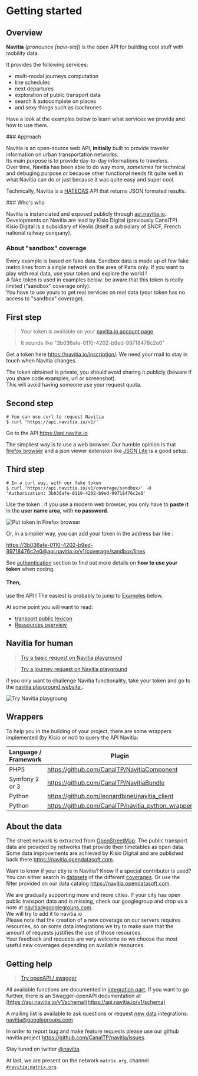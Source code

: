 Getting started
=====================

Overview
--------

**Navitia** (_pronounce [navi-sia]_) is the open API for building cool stuff with mobility data.

It provides the following services:

* multi-modal journeys computation
* line schedules
* next departures
* exploration of public transport data
* search & autocomplete on places
* and sexy things such as isochrones

Have a look at the examples below to learn what services we provide and how to use them.


### Approach

Navitia is an open-source web API, **initially** built to provide traveler information on urban transportation networks.<br>Its main purpose is to provide day-to-day informations to travelers.<br>Over time, Navitia has been able to do way more, _sometimes_ for technical and debuging purpose _or_ because other functional needs fit quite well in what Navitia can do _or_ just because it was quite easy and super cool.

Technically, Navitia is a [HATEOAS](https://en.wikipedia.org/wiki/HATEOAS) API that returns JSON formated results.


### Who's who

Navitia is instanciated and exposed publicly through [api.navitia.io](https://api.navitia.io).<br>Developments on Navitia are lead by Kisio Digital (previously CanalTP).<br>Kisio Digital is a subsidiary of Keolis (itself a subsidiary of SNCF, French national railway company).


### About "sandbox" coverage
<aside class="notice">
Every example is based on fake data. Sandbox data is made up of few fake metro lines from a single network on the area of Paris only. If you want to play with real data, use your token and explore the world !
</aside>

<aside class="notice">
A fake token is used in examples below: be aware that this token is really limited ("sandbox" coverage only).</br>
You have to use yours to get real services on real data (your token has no access to "sandbox" coverage).
</aside>

First step
---------------
> Your token is available on your [navitia.io account page](https://espace-client.navitia.io/).

> It sounds like "3b036afe-0110-4202-b9ed-99718476c2e0"

Get a token here <https://navitia.io/inscription/>. We need your mail to stay in touch when Navitia changes.

<aside class="notice">
The token obtained is private, you should avoid sharing it publicly (beware if you share code examples, url or screenshot).</br>
This will avoid having someone use your request quota.
</aside>

Second step
---------------
``` shell
# You can use curl to request Navitia
$ curl 'https://api.navitia.io/v1/'
```

Go to the API  <https://api.navitia.io>

The simpliest way is to use a web browser.
Our humble opinion is that [firefox browser](https://www.getfirefox.com) and a json viewer extension like [JSON Lite](https://addons.mozilla.org/fr/firefox/addon/json-lite/) is a good setup.

Third step
---------------
``` shell
# In a curl way, with our fake token
$ curl 'https://api.navitia.io/v1/coverage/sandbox/' -H 'Authorization: 3b036afe-0110-4202-b9ed-99718476c2e0'
```



Use the token : if you use a modern web browser, you only have to **paste it** in the **user name area**,
with **no password**.

![Put token in Firefox browser](/images/firefox_token.png)

Or, in a simplier way, you can add your token in the address bar like :

<aside class="success">
<a href="https://3b036afe-0110-4202-b9ed-99718476c2e0@api.navitia.io/v1/coverage/sandbox/lines">https://3b036afe-0110-4202-b9ed-99718476c2e0@api.navitia.io/v1/coverage/sandbox/lines</a>
</aside>

See [authentication](#authentication) section to find out more details on **how to use your token** when coding.

#### Then,
use the API ! The easiest is probably to jump to [Examples](#some_examples) below.

At some point you will want to read:

- [transport public lexicon](#lexicon)
- [Ressources overview](#ressources)

Navitia for human
------------------
>[Try a basic request on Navitia playground](https://canaltp.github.io/navitia-playground/play.html?request=https%3A%2F%2Fapi.navitia.io%2Fv1%2Fcoverage%2Fsandbox&token=3b036afe-0110-4202-b9ed-99718476c2e0)

>[Try a journey request on Navitia playground](https://canaltp.github.io/navitia-playground/play.html?request=https%3A%2F%2Fapi.navitia.io%2Fv1%2Fcoverage%2Fsandbox%2Fjourneys%3Ffrom%3D2.3749036%253B48.8467927%26to%3D2.2922926%253B48.8583736%26&token=3b036afe-0110-4202-b9ed-99718476c2e0)


<aside class="success">
if you only want to challenge Navitia functionality, take your token and go to the <a href="https://canaltp.github.io/navitia-playground">navitia playground website </a>.
</aside>

![Try Navitia playgroung](/images/navitia_playground.png)

Wrappers
--------------

To help you in the building of your project, there are some wrappers implemented (by Kisio or not) to query the API Navitia:

|Language / Framework |Plugin                                              |
|---------------------|----------------------------------------------------|
|PHP5                 |<https://github.com/CanalTP/NavitiaComponent>       |
|Symfony 2 or 3       |<https://github.com/CanalTP/NavitiaBundle>          |
|Python               |<https://github.com/leonardbinet/navitia_client>    |
|Python               |<https://github.com/CanalTP/navitia_python_wrapper> |

<a name="about_data"></a>About the data
--------------

The street network is extracted from [OpenStreetMap](https://www.openstreetmap.org). The public transport data are provided by networks that provide their timetables as open data. Some data improvements are achieved by Kisio Digital and are published back there <https://navitia.opendatasoft.com>.

Want to know if your city is in Navitia? Know if a special contributor is used? You can either search in [datasets](#datasets) of the different [coverages](#coverage). Or use the filter provided on our data catalog <https://navitia.opendatasoft.com>.

<aside class="success">
    We are gradually supporting more and more cities. If your city has open public transport data and is missing,
    check our googlegroup and drop us a note at <a href="mailto:navitia@googlegroups.com">navitia@googlegroups.com</a>.
    </br>
    We will try to add it to navitia.io
</aside>
<aside class="notice">
    Please note that the creation of a new coverage on our servers requires resources,
    so on some data integrations we try to make sure that the amount of requests justifies the use of those resources.
    </br>
    Your feedback and requests are very welcome so we choose the most useful new coverages depending on available resources.
</aside>

Getting help
------------

>[Try openAPI / swagger](https://api.navitia.io/v1/schema)

All available functions are documented in [integration part](#interface).
If you want to go further, there is an Swagger-openAPI documentation at [https://api.navitia.io/v1/schema](https://api.navitia.io/v1/schema)

A mailing list is available to ask questions or request [new data](#about_data) integrations: <a href="mailto:navitia@googlegroups.com">navitia@googlegroups.com</a>

In order to report bug and make feature requests please use our github navitia project
<https://github.com/CanalTP/navitia/issues>.

Stay tuned on twitter [@navitia](https://twitter.com/navitia).

At last, we are present on the network `matrix.org`, channel [`#navitia:matrix.org`](https://riot.im/app/#/room/#navitia:matrix.org).
